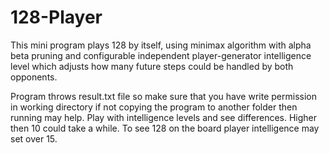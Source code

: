 # 128-Player
This mini program plays 128 by itself, using minimax algorithm with alpha beta pruning and configurable independent player-generator intelligence level which adjusts how many future steps could be handled by both opponents.

Program throws result.txt file so make sure that you have write permission in working directory if not copying the program to another folder then running may help. Play with intelligence levels and see differences. Higher then 10 could take a while. To see 128 on the board player intelligence may set over 15.
